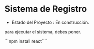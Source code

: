 <h1> Sistema de Registro </h1>

- Estado del Proyecto : En construcción.

para ejecutar el sistema, debes poner.

```npm install react````
